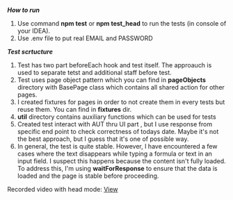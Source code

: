 
***How to run***
1. Use command **npm test**  or **npm test_head** to run the tests (in console of your IDEA).
2. Use .env file to put real EMAIL and PASSWORD 

***Test scrtucture***
1. Test has two part beforeEach hook and test itself. The  approauch is used to separate tetst and additional staff before test.
2. Test uses page object pattern which you can find in **pageObjects** directory  with BasePage class which contains all shared action for other pages. 
3. I created fixtures for pages in order to not create them in every tests but reuse them. You can find in **fixtures** dir.
4. **util** directory contains auxiliary functions which can be used for tests
5. Created test interact with AUT thru UI part , but I use response from specific end point to check correctness of todays date. Maybe it's not the best approach, but I guess that it's one of possible way. 
6. In general, the test is quite stable. However, I have encountered a few cases where the text disappears while typing a formula or text in an input field. I suspect this happens because the content isn't fully loaded. To address this, I'm using **waitForResponse** to ensure that the data is loaded and the page is stable before proceeding.


Recorded video with head mode: [View ](20240918_163006.mp4)
